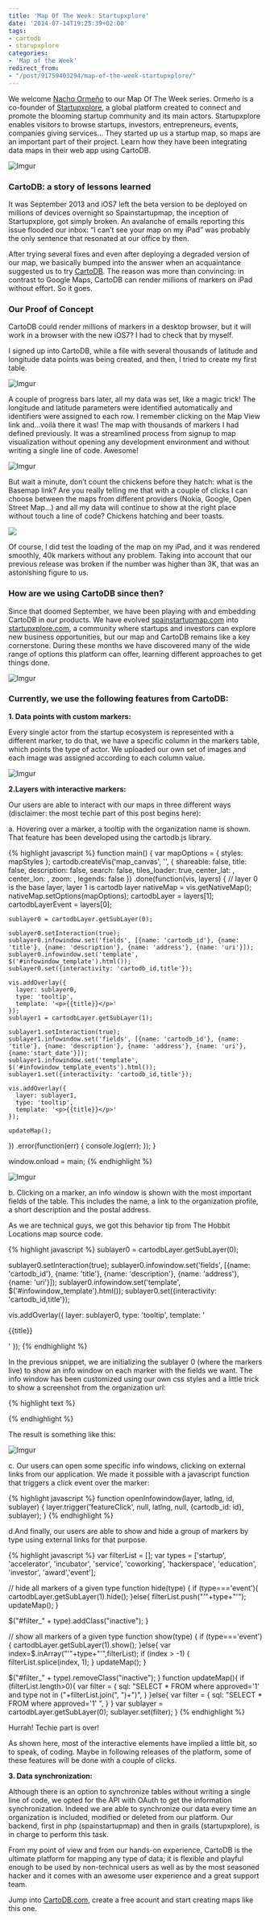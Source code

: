 ```yaml
---
title: 'Map Of The Week: Startupxplore'
date: '2014-07-14T19:25:39+02:00'
tags:
- cartodb
- starupxplore
categories:
- 'Map of the Week'
redirect_from:
- "/post/91759403294/map-of-the-week-startupxplore/"
---
```


We welcome <a href="https://twitter.com/nacho_orme">Nacho Ormeño</a> to our Map Of The Week series. Ormeño is a co-founder of <a href="https://startupxplore.com/">Startupxplore</a>, a global platform created to connect and promote the blooming startup community and its main actors. Startupxplore enables visitors to browse startups, investors, entrepreneurs, events, companies giving services&#8230; They started up us a startup map, so maps are an important part of their project. Learn how they have been integrating data maps in their web app using CartoDB.

<img src="http://i.imgur.com/Ue77DBr.png" alt="Imgur"/>

### CartoDB: a story of lessons learned

It was September 2013 and iOS7 left the beta version to be deployed on millions of devices overnight so Spainstartupmap, the inception of Startupxplore, got simply broken. An avalanche of emails reporting this issue flooded our inbox: “I can’t see your map on my iPad” was probably the only sentence that resonated at our office by then.

After trying several fixes and even after deploying a degraded version of our map, we basically bumped into the answer when an acquaintance suggested us to try <a href="http://cartodb.com/">CartoDB</a>. The reason was more than convincing: in contrast to Google Maps, CartoDB can render millions of markers on iPad without effort. So it goes.

### Our Proof of Concept

CartoDB could render millions of markers in a desktop browser, but it will work in a browser with the new iOS7? I had to check that by myself.

I signed up into CartoDB, while a file with several thousands of latitude and longitude data points was being created, and then, I tried to create my first table.

<img src="http://i.imgur.com/YOsiqC1.png" alt="Imgur"/>

A couple of progress bars later, all my data was set, like a magic trick! The longitude and latitude parameters were identified automatically and identifiers were assigned to each row. I remember clicking on the Map View link and…voilà there it was! The map with thousands of markers I had defined previously. It was a streamlined process from signup to map visualization without opening any development environment and without writing a single line of code. Awesome!

<img src="http://i.imgur.com/aJWEjBr.png" alt="Imgur"/>

But wait a minute, don’t count the chickens before they hatch: what is the Basemap link? Are you really telling me that with a couple of clicks I can choose between the maps from different providers (Nokia, Google, Open Street Map…) and all my data will continue to show at the right place without touch a line of code? Chickens hatching and beer toasts.

<div class="wrap"><p class="wrap-border"><img src="http://i.imgur.com/os80EUJ.png"></p></div>

Of course, I did test the loading of the map on my iPad, and it was rendered smoothly, 40k markers without any problem. Taking into account that our previous release was broken if the number was higher than 3K, that was an astonishing figure to us.

### How are we using CartoDB since then?

Since that doomed September, we have been playing with and embedding CartoDB in our products. We have evolved <a href="http://www.spainstartupmap.com/">spainstartupmap.com</a> into <a href="https://startupxplore.com/">startupxplore.com</a>, a community where startups and investors can explore new business opportunities, but our map and CartoDB remains like a key cornerstone. During these months we have discovered many of the wide range of options this platform can offer, learning different approaches to get things done.

<img src="http://i.imgur.com/vzeJySn.png" alt="Imgur"/>

### Currently, we use the following features from CartoDB:

**1. Data points with custom markers:**

Every single actor from the startup ecosystem is represented with a different marker, to do that, we have a specific column in the markers table, which points the type of actor. We uploaded our own set of images and each image was assigned according to each column value.

<img src="http://i.imgur.com/3B7vchQ.png" alt="Imgur"/>

**2.Layers with interactive markers:**

Our users are able to interact with our maps in three different ways (disclaimer: the most techie part of this post begins here):

a. Hovering over a marker, a tooltip with the organization name is shown. That feature has been developed using the cartodb.js library.

{% highlight javascript %}
function main() {
  var mapOptions = {
    styles: mapStyles
  };
  cartodb.createVis('map_canvas', '<?= $cartodbConfig['url_vis'] ?>', {
    shareable: false,
    title: false,
    description: false,
    search: false,
    tiles_loader: true,
    center_lat: <?php echo "$lati"; ?>,
    center_lon: <?php echo "$longi"; ?>,
    zoom: <?php echo "$zoomi"; ?>,
    legends: false
  })
  .done(function(vis, layers) {
    // layer 0 is the base layer, layer 1 is cartodb layer
    nativeMap = vis.getNativeMap();
    nativeMap.setOptions(mapOptions);
    cartodbLayer = layers[1];
    cartodbLayerEvent = layers[0];

    sublayer0 = cartodbLayer.getSubLayer(0);

    sublayer0.setInteraction(true);
    sublayer0.infowindow.set('fields', [{name: 'cartodb_id'}, {name: 'title'}, {name: 'description'}, {name: 'address'}, {name: 'uri'}]);
    sublayer0.infowindow.set('template', $('#infowindow_template').html());
    sublayer0.set({interactivity: 'cartodb_id,title'});

    vis.addOverlay({
      layer: sublayer0,
      type: 'tooltip',
      template: '<p>{{title}}</p>'
    });
    sublayer1 = cartodbLayer.getSubLayer(1);

    sublayer1.setInteraction(true);
    sublayer1.infowindow.set('fields', [{name: 'cartodb_id'}, {name: 'title'}, {name: 'description'}, {name: 'address'}, {name: 'uri'},{name:'start_date'}]);
    sublayer1.infowindow.set('template', $('#infowindow_template_events').html());
    sublayer1.set({interactivity: 'cartodb_id,title'});

    vis.addOverlay({
      layer: sublayer1,
      type: 'tooltip',
      template: '<p>{{title}}</p>'
    });

    updateMap();
  })
  .error(function(err) {
    console.log(err);
  });
}

window.onload = main;
{% endhighlight %}

<img src="http://i.imgur.com/2ZyPWn5.png" alt="Imgur"/>

b. Clicking on a marker, an info window is shown with the most important fields of the table. This includes the name, a link to the organization profile, a short description and the postal address.

As we are technical guys, we got this behavior tip from The Hobbit Locations map source code.

{% highlight javascript %}
sublayer0 = cartodbLayer.getSubLayer(0);

sublayer0.setInteraction(true);
sublayer0.infowindow.set('fields', [{name: 'cartodb_id'}, {name: 'title'}, {name: 'description'}, {name: 'address'}, {name: 'uri'}]);
sublayer0.infowindow.set('template', $('#infowindow_template').html());
sublayer0.set({interactivity: 'cartodb_id,title'});

vis.addOverlay({
  layer: sublayer0,
  type: 'tooltip',
  template: '<p>{{title}}</p>'
});
{% endhighlight %}

In the previous snippet, we are initializing the sublayer 0 (where the markers live) to show an info window on each marker with the fields we want. The info window has been customized using our own css styles and a little trick to show a screenshot from the organization url:

{% highlight text %}
<script type="infowindow/html" id="infowindow_template">
  <div class="infowindow-custom">
    <a href="#close" class="cartodb-popup-close-button close">x</a>
    <div class="cartodb-popup-content-wrapper" style="padding:20px">
      <div class="cartodb-popup-content">
        <div class='marker_title' style='font-size:120%;font-weight:bold;'>{{content.data.title}}</div>
        <div class='marker_uri'><a target='_blank' href='{{content.data.uri}}'>{{content.data.uri}}</a></div>
        <div class='marker_desc'>{{content.data.description}}</div>
        <div id='marker_canvas' class='marker_img'><img id="screenshot" src="#"/></div>
        <div class='marker_address'>{{content.data.address}}</div>
      </div>
    </div>
  </div>
  <div class="cartodb-popup-tip-container"></div>
<script>
{% endhighlight %}

{% highlight javascript %}
var urlName = "{{content.data.uri}}";
if (urlName!="") {
  if (!urlName.match("^http")){
    urlName='http://'+urlName;
  }
  urlName=decode_url(urlName);
  var uri = parse_url(urlName);
  $("#screenshot").attr("src","images/screenshots/"+uri.host+".png");
  $("#screenshot").hide();
  $("#screenshot").show();
} else {
  $("#screenshot").hide();
  $("#marker_canvas").hide();
}
</script>
{% endhighlight %}

The result is something like this:

<img src="http://i.imgur.com/EuxeJeP.png" alt="Imgur"/>

c. Our users can open some specific info windows, clicking on external links from our application. We made it possible with a javascript function that triggers a click event over the marker:

{% highlight javascript %}
function openInfowindow(layer, latlng, id, sublayer) {
  layer.trigger('featureClick', null, latlng, null, {cartodb_id: id}, sublayer);
}
{% endhighlight %}

d.And finally, our users are able to show and hide a group of markers by type using external links for that purpose.

{% highlight javascript %}
var filterList = [];
var types = ['startup', 'accelerator', 'incubator', 'service', 'coworking', 'hackerspace', 'education', 'investor', 'award','event'];

// hide all markers of a given type
function hide(type) {
  if (type==='event'){
    cartodbLayer.getSubLayer(1).hide();
  }else{
    filterList.push("'"+type+"'");
    updateMap();
  }

  $("#filter_" + type).addClass("inactive");
}

// show all markers of a given type
function show(type) {
  if (type==='event'){
    cartodbLayer.getSubLayer(1).show();
  }else{
    var index=$.inArray("'"+type+"'",filterList);
    if (index > -1) {
      filterList.splice(index, 1);
    }
    updateMap();
  }

  $("#filter_" + type).removeClass("inactive");
}
function updateMap(){
  if (filterList.length>0){
    var filter = {
      sql: "SELECT * FROM <?= $placesTable ?> where approved='1' and type not in ("+filterList.join(", ")+")",
    }
  }else{
    var filter = {
      sql: "SELECT * FROM <?= $placesTable ?> where approved='1' ",
    }
  }
  var sublayer = cartodbLayer.getSubLayer(0);
  sublayer.set(filter);
}
{% endhighlight %}

Hurrah! Techie part is over!

As shown here, most of the interactive elements have implied a little bit, so to speak, of coding. Maybe in following releases of the platform, some of these features will be done with a couple of clicks.

**3. Data synchronization:**

Although there is an option to synchronize tables without writing a single line of code, we opted for the API with OAuth to get the information synchronization. Indeed we are able to synchronize our data every time an organization is included, modified or deleted from our platform. Our backend, first in php (spainstartupmap) and then in grails (startupxplore), is in charge to perform this task.

From my point of view and from our hands-on experience, CartoDB is the ultimate platform for mapping any type of data; it is flexible and playful enough to be used by non-technical users as well as by the most seasoned hacker and it comes with an awesome user experience and a great support team.

Jump into <a href="http://cartodb.com/">CartoDB.com</a>, create a free acount and start creating maps like this one.
